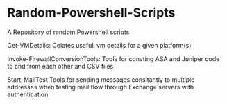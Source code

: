 # Random-Powershell-Scripts
A Repository of random Powershell scripts

Get-VMDetails:
	Colates usefull vm details for a given platform(s)

Invoke-FirewallConversionTools:
	Tools for convting ASA and Juniper code to and from each other and CSV files
	
Start-MailTest
	Tools for sending messages consitantly to multiple addresses when testing mail flow through Exchange servers with authentication

	
